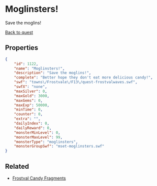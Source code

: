 # Moglinsters!

Save the moglins!

[Back to quest](../quests.md)

## Properties

```json
{
    "id": 1122,
    "name": "Moglinsters!",
    "description": "Save the moglins!",
    "complete": "Better hope they don't eat more delicious candy!",
    "swf": "towns\/Frostvale\/F13\/quest-frostvalwaves.swf",
    "swfX": "none",
    "maxSilver": 0,
    "maxGold": 3000,
    "maxGems": 0,
    "maxExp": 50000,
    "minTime": 0,
    "counter": 0,
    "extra": "",
    "dailyIndex": 0,
    "dailyReward": 0,
    "monsterMinLevel": 0,
    "monsterMaxLevel": 99,
    "monsterType": "moglinsters",
    "monsterGroupSwf": "mset-moglinsters.swf"
}
```

## Related

- [Frostval Candy Fragments](../items/11245-frostval-candy-fragments.md)


